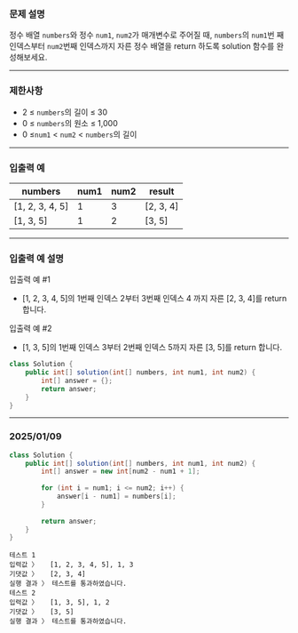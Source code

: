 ### **문제 설명**

정수 배열 `numbers`와 정수 `num1`, `num2`가 매개변수로 주어질 때, `numbers`의 `num1`번 째 인덱스부터 `num2`번째 인덱스까지 자른 정수 배열을 return 하도록 solution 함수를 완성해보세요.

---

### 제한사항

- 2 ≤ `numbers`의 길이 ≤ 30
- 0 ≤ `numbers`의 원소 ≤ 1,000
- 0 ≤`num1` < `num2` < `numbers`의 길이

---

### 입출력 예

| numbers | num1 | num2 | result |
| --- | --- | --- | --- |
| [1, 2, 3, 4, 5] | 1 | 3 | [2, 3, 4] |
| [1, 3, 5] | 1 | 2 | [3, 5] |

---

### 입출력 예 설명

입출력 예 #1

- [1, 2, 3, 4, 5]의 1번째 인덱스 2부터 3번째 인덱스 4 까지 자른 [2, 3, 4]를 return 합니다.

입출력 예 #2

- [1, 3, 5]의 1번째 인덱스 3부터 2번째 인덱스 5까지 자른 [3, 5]를 return 합니다.

```java
class Solution {
    public int[] solution(int[] numbers, int num1, int num2) {
        int[] answer = {};
        return answer;
    }
}
```

---

### 2025/01/09

```java
class Solution {
    public int[] solution(int[] numbers, int num1, int num2) {
        int[] answer = new int[num2 - num1 + 1];
        
        for (int i = num1; i <= num2; i++) {
            answer[i - num1] = numbers[i];
        }
        
        return answer;
    }
}
```

```
테스트 1
입력값 〉	[1, 2, 3, 4, 5], 1, 3
기댓값 〉	[2, 3, 4]
실행 결과 〉	테스트를 통과하였습니다.
테스트 2
입력값 〉	[1, 3, 5], 1, 2
기댓값 〉	[3, 5]
실행 결과 〉	테스트를 통과하였습니다.
```